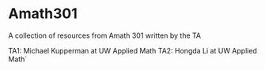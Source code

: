 # Amath301
A collection of resources from Amath 301 written by the TA

TA1: Michael Kupperman at UW Applied Math
TA2: Hongda Li at UW Applied Math`